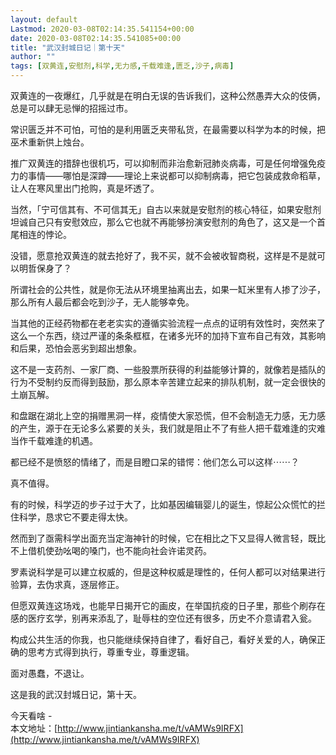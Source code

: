 ```yaml
---
layout: default
Lastmod: 2020-03-08T02:14:35.541154+00:00
date: 2020-03-08T02:14:35.541085+00:00
title: "武汉封城日记｜第十天"
author: ""
tags: [双黄连,安慰剂,科学,无力感,千载难逢,匮乏,沙子,病毒]
---
```


双黄连的一夜爆红，几乎就是在明白无误的告诉我们，这种公然愚弄大众的伎俩，总是可以肆无忌惮的招摇过市。

  

常识匮乏并不可怕，可怕的是利用匮乏夹带私货，在最需要以科学为本的时候，把巫术重新供上烛台。

  

推广双黄连的措辞也很机巧，可以抑制而非治愈新冠肺炎病毒，可是任何增强免疫力的事情——哪怕是深蹲——理论上来说都可以抑制病毒，把它包装成救命稻草，让人在寒风里出门抢购，真是坏透了。

  

当然，「宁可信其有、不可信其无」自古以来就是安慰剂的核心特征，如果安慰剂坦诚自己只有安慰效应，那么它也就不再能够扮演安慰剂的角色了，这又是一个首尾相连的悖论。

  

没错，愿意抢双黄连的就去抢好了，我不买，就不会被收智商税，这样是不是就可以明哲保身了？

  

所谓社会的公共性，就是你无法从环境里抽离出去，如果一缸米里有人掺了沙子，那么所有人最后都会吃到沙子，无人能够幸免。

  

当其他的正经药物都在老老实实的遵循实验流程一点点的证明有效性时，突然来了这么一个东西，绕过严谨的条条框框，在诸多光环的加持下宣布自己有效，其影响和后果，恐怕会恶劣到超出想象。

  

这不是一支药剂、一家厂商、一些股票所获得的利益能够计算的，就像若是插队的行为不受制约反而得到鼓励，那么原本辛苦建立起来的排队机制，就一定会很快的土崩瓦解。

  

和盘踞在湖北上空的捐赠黑洞一样，疫情使大家恐慌，但不会制造无力感，无力感的产生，源于在无论多么紧要的关头，我们就是阻止不了有些人把千载难逢的灾难当作千载难逢的机遇。

  

都已经不是愤怒的情绪了，而是目瞪口呆的错愕：他们怎么可以这样⋯⋯？

  

真不值得。

  

有的时候，科学迈的步子过于大了，比如基因编辑婴儿的诞生，惊起公众慌忙的拦住科学，恳求它不要走得太快。

  

然而到了亟需科学出面充当定海神针的时候，它在相比之下又显得人微言轻，既比不上借机使劲吆喝的嗓门，也不能向社会许诺灵药。

  

罗素说科学是可以建立权威的，但是这种权威是理性的，任何人都可以对结果进行验算，去伪求真，逐层修正。

  

但愿双黄连这场戏，也能早日揭开它的画皮，在举国抗疫的日子里，那些个刷存在感的医疗玄学，别再来添乱了，耻辱柱的空位还有很多，历史不介意请君入瓮。

  

构成公共生活的你我，也只能继续保持自律了，看好自己，看好关爱的人，确保正确的思考方式得到执行，尊重专业，尊重逻辑。

  

面对愚蠢，不退让。

  

这是我的武汉封城日记，第十天。

  

今天看啥 -  
本文地址：[http://www.jintiankansha.me/t/vAMWs9IRFX](http://www.jintiankansha.me/t/vAMWs9IRFX)

